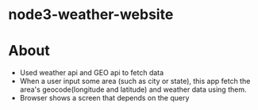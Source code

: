 # node3-weather-website
# About

- Used weather api and GEO api to fetch data
- When a user input some area (such as city or state), this app fetch the area's geocode(longitude and latitude) and weather data using them.
- Browser shows a screen that depends on the query

